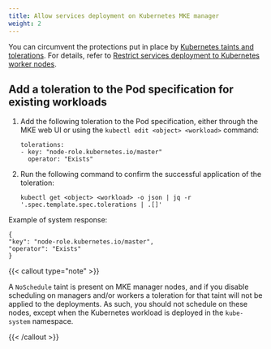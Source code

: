 ```yaml
---
title: Allow services deployment on Kubernetes MKE manager
weight: 2
---
```


You can circumvent the protections put in place by [Kubernetes taints and
tolerations](https://kubernetes.io/docs/concepts/scheduling-eviction/taint-and-toleration/).
For details, refer to [Restrict services deployment to Kubernetes worker nodes](../restrict-service-deploy-to-kube-workers).

Add a toleration to the Pod specification for existing workloads
----------------------------------------------------------------

1. Add the following toleration to the Pod specification, either through the
   MKE web UI or using the `kubectl edit <object> <workload>` command:

   ```
   tolerations:
   - key: "node-role.kubernetes.io/master"
     operator: "Exists"
   ```

2. Run the following command to confirm the successful application of the
   toleration:

   ```
   kubectl get <object> <workload> -o json | jq -r '.spec.template.spec.tolerations | .[]'
   ```

Example of system response:

```
{
"key": "node-role.kubernetes.io/master",
"operator": "Exists"
}
```

{{< callout type="note" >}}

A ``NoSchedule`` taint is present on MKE manager nodes, and if you
disable scheduling on managers and/or workers a toleration for that taint
will not be applied to the deployments. As such, you should not schedule on
these nodes, except when the Kubernetes workload is deployed in the
``kube-system`` namespace.

{{< /callout >}}
